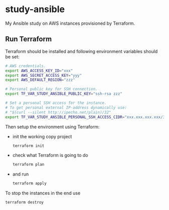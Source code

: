 study-ansible
================

My Ansible study on AWS instances provisioned by Terraform.

Run Terraform
----------------

Terraform should be installed and following environment variables should be set:

```bash
# AWS credentials.
export AWS_ACCESS_KEY_ID="xxx"
export AWS_SECRET_ACCESS_KEY="yyy"
export AWS_DEFAULT_REGION="zzz"

# Personal public key for SSH connection.
export TF_VAR_STUDY_ANSIBLE_PUBLIC_KEY="ssh-rsa zzz"

# Set a personal SSH access for the instance.
# To get personal external IP-address dynamically use:
# "$(curl --silent http://ipecho.net/plain)/32"
export TF_VAR_STUDY_ANSIBLE_PERSONAL_SSH_ACCESS_CIDR="xxx.xxx.xxx.xxx/32"
```

Then setup the environment using Terraform:

* init the working copy project

    ```bash
    terraform init
    ```

* check what Terraform is going to do

    ```bash
    terraform plan
    ```

* and run

    ```bash
    terraform apply
    ```

To stop the instances in the end use

```bash
terraform destroy
```
